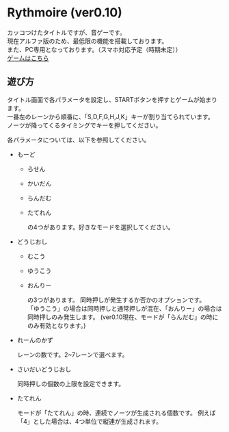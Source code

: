 # Rythmoire (ver0.10)

カッコつけたタイトルですが、音ゲーです。  
現在アルファ版のため、最低限の機能を搭載しております。  
また、PC専用となっております。（スマホ対応予定（時期未定））  
[ゲームはこちら](https://kouheyhey.github.io/Rhythmoire/)

## 遊び方

タイトル画面で各パラメータを設定し、STARTボタンを押すとゲームが始まります。  
一番左のレーンから順番に、「S,D,F,G,H,J,K」キーが割り当てられています。  
ノーツが降ってくるタイミングでキーを押してください。  
  
各パラメータについては、以下を参照してください。  

- もーど
  - らせん
  - かいだん
  - らんだむ
  - たてれん

    の4つがあります。好きなモードを選択してください。
    
- どうじおし
  - むこう
  - ゆうこう
  - おんりー

    の3つがあります。
    同時押しが発生するか否かのオプションです。  
    「ゆうこう」の場合は同時押しと通常押しが混在、「おんりー」の場合は同時押しのみ発生します。
    (ver0.10現在、モードが「らんだむ」の時にのみ有効となります。)
    
- れーんのかず

  レーンの数です。2~7レーンで選べます。
  
- さいだいどうじおし

  同時押しの個数の上限を設定できます。
  
- たてれん

  モードが「たてれん」の時、連続でノーツが生成される個数です。
  例えば「4」とした場合は、4つ単位で縦連が生成されます。

